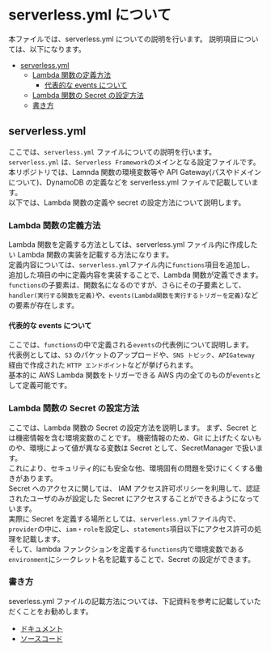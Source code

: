 # serverless.yml について

本ファイルでは、serverless.yml についての説明を行います。
説明項目については、以下になります。

- [serverless.yml](#serverlessyml)
  - [Lambda 関数の定義方法](#lambda-関数の定義方法)
    - [代表的な events について](#代表的な-events-について)
  - [Lambda 関数の Secret の設定方法](#lambda-関数の-secret-の設定方法)
  - [書き方](#書き方)

## serverless.yml

ここでは、`serverless.yml` ファイルについての説明を行います。  
`serverless.yml` は、`Serverless Framework`のメインとなる設定ファイルです。  
本リポジトリでは、Lamnda 関数の環境変数等や API Gateway(パスやドメインについて)、DynamoDB の定義などを serverless.yml ファイルで記載しています。  
以下では、Lambda 関数の定義や secret の設定方法について説明します。

### Lambda 関数の定義方法

Lambda 関数を定義する方法としては、serverless.yml ファイル内に作成したい Lambda 関数の実装を記載する方法になります。  
定義内容については、`serverless.yml`ファイル内に`functions`項目を追加し、  
追加した項目の中に定義内容を実装することで、Lambda 関数が定義できます。  
`functions`の子要素は、関数名になるのですが、さらにその子要素として、`handler(実行する関数を定義)`や、`events(Lambda関数を実行するトリガーを定義)`などの要素が存在します。

#### 代表的な events について

ここでは、`functions`の中で定義される`events`の代表例について説明します。  
代表例としては、`S3` のパケットのアップロードや、`SNS トピック`、`APIGateway` 経由で作成された `HTTP エンドポイント`などが挙げられます。  
基本的に AWS Lambda 関数をトリガーできる AWS 内の全てのものが`events`として定義可能です。

### Lambda 関数の Secret の設定方法

ここでは、Lambda 関数の Secret の設定方法を説明します。
まず、Secret とは機密情報を含む環境変数のことです。
機密情報のため、Git に上げたくないものや、環境によって値が異なる変数は Secret として、SecretManager で扱います。  
これにより、セキュリティ的にも安全な他、環境固有の問題を受けにくくする働きがあります。  
Secret へのアクセスに関しては、 IAM アクセス許可ポリシーを利用して、認証されたユーザのみが設定した Secret にアクセスすることができるようになっています。  
実際に Secret を定義する場所としては、`serverless.yml`ファイル内で、`provider`の中に、`iam`・`role`を設定し、`statements`項目以下にアクセス許可の処理を記載します。  
そして、lambda ファンクションを定義する`functions`内で環境変数である`environment`にシークレット名を記載することで、Secret の設定ができます。

### 書き方

severless.yml ファイルの記載方法については、下記資料を参考に記載していただくことをお勧めします。

- [ドキュメント](https://www.serverless.com/framework/docs/providers/aws/guide/serverless.yml/)
- [ソースコード](https://github.com/serverless/examples/tree/v3/aws-node-http-api-typescript)
